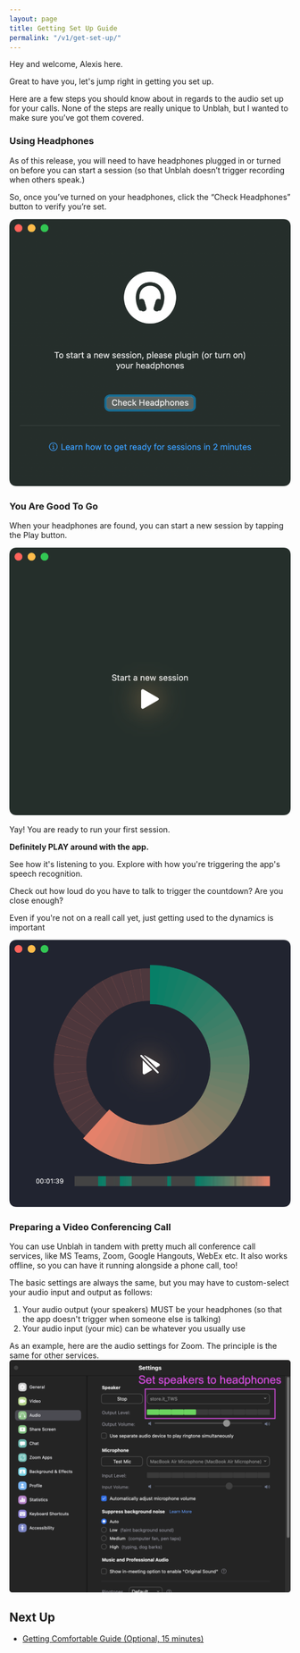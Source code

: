 ```yaml
---
layout: page
title: Getting Set Up Guide
permalink: "/v1/get-set-up/"
---
```


Hey and welcome, Alexis here. 

Great to have you, let's jump right in getting you set up.

Here are a few steps you should know about in regards to the audio set up for your calls. None of the steps are really unique to Unblah, but I wanted to make sure you’ve got them covered.

### Using Headphones
As of this release, you will need to have headphones plugged in or turned on before you can start a session (so that Unblah doesn’t trigger recording when others speak.)

So, once you’ve turned on your headphones, click the “Check Headphones” button to verify you’re set. 

![](https://raw.githubusercontent.com/akaalias/getunblah/main/assets/images/home-screen.png)

### You Are Good To Go

When your headphones are found, you can start a new session by tapping the Play button.

![](https://raw.githubusercontent.com/akaalias/getunblah/main/assets/images/start-new-session.png)

Yay! You are ready to run your first session. 

**Definitely PLAY around with the app.** 

See how it's listening to you. Explore with how you're triggering the app's speech recognition. 

Check out how loud do you have to talk to trigger the countdown? Are you close enough? 

Even if you're not on a reall call yet, just getting used to the dynamics is important

![](https://raw.githubusercontent.com/akaalias/getunblah/main/assets/images/unblah-running-session-red.png)

### Preparing a Video Conferencing Call

You can use Unblah in tandem with pretty much all conference call services, like MS Teams, Zoom, Google Hangouts, WebEx etc. It also works offline, so you can have it running alongside a phone call, too! 

The basic settings are always the same, but you may have to custom-select your audio input and output as follows:

1. Your audio output (your speakers) MUST be your headphones (so that the app doesn't trigger when someone else is talking)
2. Your audio input (your mic) can be whatever you usually use

As an example, here are the audio settings for Zoom. The principle is the same for other services.
![Set speakers to headphones](https://raw.githubusercontent.com/akaalias/getunblah/main/assets/images/unblah-zoom-settings-setup.png)


## Next Up
- [Getting Comfortable Guide (Optional, 15 minutes)](/v1/get-comfortable)